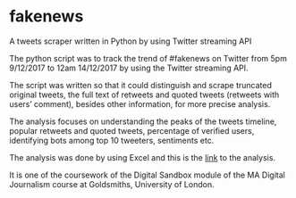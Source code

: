 # fakenews
A tweets scraper written in Python by using Twitter streaming API

The python script was to track the trend of #fakenews on Twitter from 5pm 9/12/2017 to 12am 14/12/2017 by using the Twitter streaming API.

The script was written so that it could distinguish and scrape truncated original tweets, the full text of retweets and quoted tweets (retweets with users’ comment), besides other information, for more precise analysis.

The analysis focuses on understanding the peaks of the tweets timeline, popular retweets and quoted tweets, percentage of verified users, identifying bots among top 10 tweeters, sentiments etc.

The analysis was done by using Excel and this is the [link](http://igor.gold.ac.uk/~llee003/fakenews/) to the analysis.

It is one of the coursework of the Digital Sandbox module of the MA Digital Journalism course at Goldsmiths, University of London.
